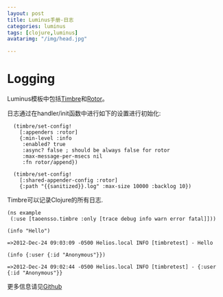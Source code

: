 ```yaml
---
layout: post
title: Luminus手册-日志
categories: luminus
tags: [clojure,luminus]
avatarimg: "/img/head.jpg"

---
```


Logging
=======

Luminus模板中包括[Timbre](https://github.com/ptaoussanis/timbre)和[Rotor](https://bitbucket.org/postspectacular/rotor)。

日志通过在handler/init函数中进行如下的设置进行初始化:

``` {.clojure}
  (timbre/set-config!
    [:appenders :rotor]
    {:min-level :info
     :enabled? true
     :async? false ; should be always false for rotor
     :max-message-per-msecs nil
     :fn rotor/append})

  (timbre/set-config!
    [:shared-appender-config :rotor]
    {:path "{{sanitized}}.log" :max-size 10000 :backlog 10})
```

Timbre可以记录Clojure的所有日志.

``` {.clojure}
(ns example
 (:use [taoensso.timbre :only [trace debug info warn error fatal]]))

(info "Hello")

=>2012-Dec-24 09:03:09 -0500 Helios.local INFO [timbretest] - Hello

(info {:user {:id "Anonymous"}})

=>2012-Dec-24 09:02:44 -0500 Helios.local INFO [timbretest] - {:user {:id "Anonymous"}}
```

更多信息请见[Github](https://github.com/ptaoussanis/timbre)

